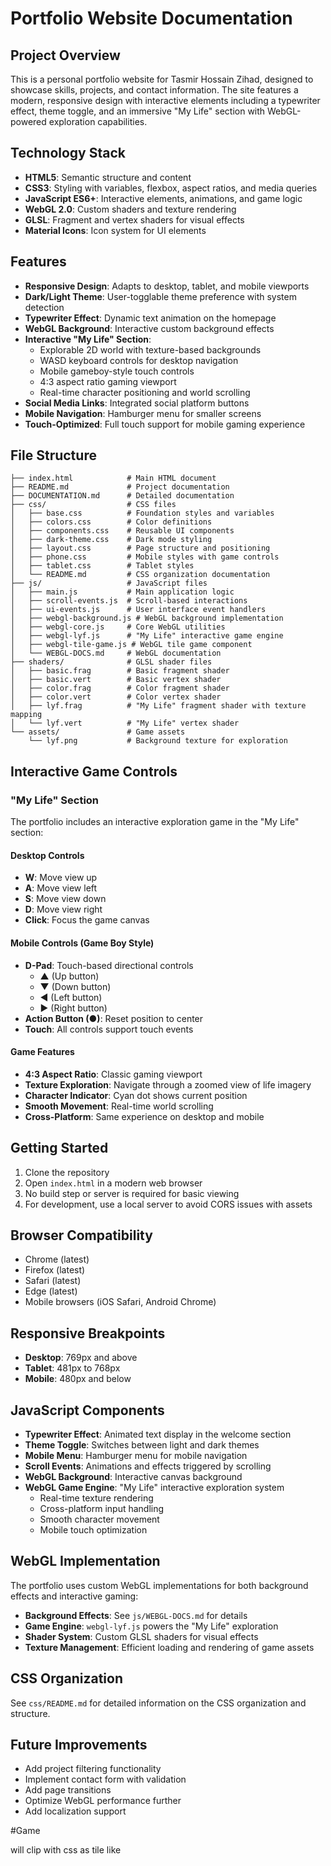 # Portfolio Website Documentation

## Project Overview

This is a personal portfolio website for Tasmir Hossain Zihad, designed to showcase skills, projects, and contact information. The site features a modern, responsive design with interactive elements including a typewriter effect, theme toggle, and an immersive "My Life" section with WebGL-powered exploration capabilities.

## Technology Stack

- **HTML5**: Semantic structure and content
- **CSS3**: Styling with variables, flexbox, aspect ratios, and media queries
- **JavaScript ES6+**: Interactive elements, animations, and game logic
- **WebGL 2.0**: Custom shaders and texture rendering
- **GLSL**: Fragment and vertex shaders for visual effects
- **Material Icons**: Icon system for UI elements

## Features

- **Responsive Design**: Adapts to desktop, tablet, and mobile viewports
- **Dark/Light Theme**: User-togglable theme preference with system detection
- **Typewriter Effect**: Dynamic text animation on the homepage
- **WebGL Background**: Interactive custom background effects
- **Interactive "My Life" Section**:
  - Explorable 2D world with texture-based backgrounds
  - WASD keyboard controls for desktop navigation
  - Mobile gameboy-style touch controls
  - 4:3 aspect ratio gaming viewport
  - Real-time character positioning and world scrolling
- **Social Media Links**: Integrated social platform buttons
- **Mobile Navigation**: Hamburger menu for smaller screens
- **Touch-Optimized**: Full touch support for mobile gaming experience

## File Structure

```
├── index.html            # Main HTML document
├── README.md             # Project documentation
├── DOCUMENTATION.md      # Detailed documentation
├── css/                  # CSS files
│   ├── base.css          # Foundation styles and variables
│   ├── colors.css        # Color definitions
│   ├── components.css    # Reusable UI components
│   ├── dark-theme.css    # Dark mode styling
│   ├── layout.css        # Page structure and positioning
│   ├── phone.css         # Mobile styles with game controls
│   ├── tablet.css        # Tablet styles
│   └── README.md         # CSS organization documentation
├── js/                   # JavaScript files
│   ├── main.js           # Main application logic
│   ├── scroll-events.js  # Scroll-based interactions
│   ├── ui-events.js      # User interface event handlers
│   ├── webgl-background.js # WebGL background implementation
│   ├── webgl-core.js     # Core WebGL utilities
│   ├── webgl-lyf.js      # "My Life" interactive game engine
│   ├── webgl-tile-game.js # WebGL tile game component
│   └── WEBGL-DOCS.md     # WebGL documentation
├── shaders/              # GLSL shader files
│   ├── basic.frag        # Basic fragment shader
│   ├── basic.vert        # Basic vertex shader
│   ├── color.frag        # Color fragment shader
│   ├── color.vert        # Color vertex shader
│   ├── lyf.frag          # "My Life" fragment shader with texture mapping
│   └── lyf.vert          # "My Life" vertex shader
└── assets/               # Game assets
    └── lyf.png           # Background texture for exploration
```

## Interactive Game Controls

### "My Life" Section

The portfolio includes an interactive exploration game in the "My Life" section:

#### Desktop Controls

- **W**: Move view up
- **A**: Move view left
- **S**: Move view down
- **D**: Move view right
- **Click**: Focus the game canvas

#### Mobile Controls (Game Boy Style)

- **D-Pad**: Touch-based directional controls
  - ▲ (Up button)
  - ▼ (Down button)
  - ◀ (Left button)
  - ▶ (Right button)
- **Action Button (●)**: Reset position to center
- **Touch**: All controls support touch events

#### Game Features

- **4:3 Aspect Ratio**: Classic gaming viewport
- **Texture Exploration**: Navigate through a zoomed view of life imagery
- **Character Indicator**: Cyan dot shows current position
- **Smooth Movement**: Real-time world scrolling
- **Cross-Platform**: Same experience on desktop and mobile

## Getting Started

1. Clone the repository
2. Open `index.html` in a modern web browser
3. No build step or server is required for basic viewing
4. For development, use a local server to avoid CORS issues with assets

## Browser Compatibility

- Chrome (latest)
- Firefox (latest)
- Safari (latest)
- Edge (latest)
- Mobile browsers (iOS Safari, Android Chrome)

## Responsive Breakpoints

- **Desktop**: 769px and above
- **Tablet**: 481px to 768px
- **Mobile**: 480px and below

## JavaScript Components

- **Typewriter Effect**: Animated text display in the welcome section
- **Theme Toggle**: Switches between light and dark themes
- **Mobile Menu**: Hamburger menu for mobile navigation
- **Scroll Events**: Animations and effects triggered by scrolling
- **WebGL Background**: Interactive canvas background
- **WebGL Game Engine**: "My Life" interactive exploration system
  - Real-time texture rendering
  - Cross-platform input handling
  - Smooth character movement
  - Mobile touch optimization

## WebGL Implementation

The portfolio uses custom WebGL implementations for both background effects and interactive gaming:

- **Background Effects**: See `js/WEBGL-DOCS.md` for details
- **Game Engine**: `webgl-lyf.js` powers the "My Life" exploration
- **Shader System**: Custom GLSL shaders for visual effects
- **Texture Management**: Efficient loading and rendering of game assets

## CSS Organization

See `css/README.md` for detailed information on the CSS organization and structure.

## Future Improvements

- Add project filtering functionality
- Implement contact form with validation
- Add page transitions
- Optimize WebGL performance further
- Add localization support

#Game

will clip with css as tile like
